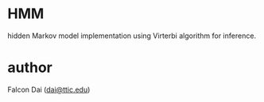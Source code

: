 # HMM
hidden Markov model implementation using Virterbi algorithm for inference. 

# author
Falcon Dai (dai@ttic.edu)
